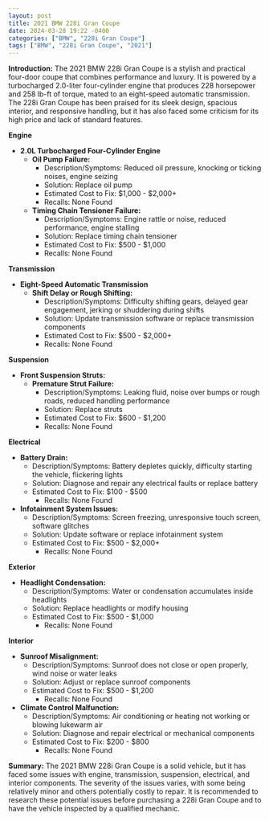 ```yaml
---
layout: post
title: 2021 BMW 228i Gran Coupe
date: 2024-03-28 19:22 -0400
categories: ["BMW", "228i Gran Coupe"]
tags: ["BMW", "228i Gran Coupe", "2021"]
---
```

**Introduction:**
The 2021 BMW 228i Gran Coupe is a stylish and practical four-door coupe that combines performance and luxury. It is powered by a turbocharged 2.0-liter four-cylinder engine that produces 228 horsepower and 258 lb-ft of torque, mated to an eight-speed automatic transmission. The 228i Gran Coupe has been praised for its sleek design, spacious interior, and responsive handling, but it has also faced some criticism for its high price and lack of standard features.

**Engine**
* **2.0L Turbocharged Four-Cylinder Engine**
    * **Oil Pump Failure:**
        * Description/Symptoms: Reduced oil pressure, knocking or ticking noises, engine seizing
        * Solution: Replace oil pump
        * Estimated Cost to Fix: $1,000 - $2,000+
        * Recalls: None Found
    * **Timing Chain Tensioner Failure:**
        * Description/Symptoms: Engine rattle or noise, reduced performance, engine stalling
        * Solution: Replace timing chain tensioner
        * Estimated Cost to Fix: $500 - $1,000
        * Recalls: None Found

**Transmission**
* **Eight-Speed Automatic Transmission**
    * **Shift Delay or Rough Shifting:**
        * Description/Symptoms: Difficulty shifting gears, delayed gear engagement, jerking or shuddering during shifts
        * Solution: Update transmission software or replace transmission components
        * Estimated Cost to Fix: $500 - $2,000+
        * Recalls: None Found

**Suspension**
* **Front Suspension Struts:**
    * **Premature Strut Failure:**
        * Description/Symptoms: Leaking fluid, noise over bumps or rough roads, reduced handling performance
        * Solution: Replace struts
        * Estimated Cost to Fix: $600 - $1,200
        * Recalls: None Found

**Electrical**
* **Battery Drain:**
    * Description/Symptoms: Battery depletes quickly, difficulty starting the vehicle, flickering lights
    * Solution: Diagnose and repair any electrical faults or replace battery
    * Estimated Cost to Fix: $100 - $500
        * Recalls: None Found
* **Infotainment System Issues:**
    * Description/Symptoms: Screen freezing, unresponsive touch screen, software glitches
    * Solution: Update software or replace infotainment system
    * Estimated Cost to Fix: $500 - $2,000+
        * Recalls: None Found

**Exterior**
* **Headlight Condensation:**
    * Description/Symptoms: Water or condensation accumulates inside headlights
    * Solution: Replace headlights or modify housing
    * Estimated Cost to Fix: $500 - $1,000
        * Recalls: None Found

**Interior**
* **Sunroof Misalignment:**
    * Description/Symptoms: Sunroof does not close or open properly, wind noise or water leaks
    * Solution: Adjust or replace sunroof components
    * Estimated Cost to Fix: $500 - $1,200
        * Recalls: None Found
* **Climate Control Malfunction:**
    * Description/Symptoms: Air conditioning or heating not working or blowing lukewarm air
    * Solution: Diagnose and repair electrical or mechanical components
    * Estimated Cost to Fix: $200 - $800
        * Recalls: None Found

**Summary:**
The 2021 BMW 228i Gran Coupe is a solid vehicle, but it has faced some issues with engine, transmission, suspension, electrical, and interior components. The severity of the issues varies, with some being relatively minor and others potentially costly to repair. It is recommended to research these potential issues before purchasing a 228i Gran Coupe and to have the vehicle inspected by a qualified mechanic.
